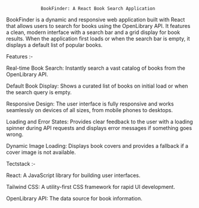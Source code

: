                  BookFinder: A React Book Search Application
                 
BookFinder is a dynamic and responsive web application built with React that allows users to search for books using the OpenLibrary API. It features a clean, modern interface with a search bar and a grid display for book results. When the application first loads or when the search bar is empty, it displays a default list of popular books.

Features :-

Real-time Book Search: Instantly search a vast catalog of books from the OpenLibrary API.

Default Book Display: Shows a curated list of books on initial load or when the search query is empty.

Responsive Design: The user interface is fully responsive and works seamlessly on devices of all sizes, from mobile phones to desktops.

Loading and Error States: Provides clear feedback to the user with a loading spinner during API requests and displays error messages if something goes wrong.

Dynamic Image Loading: Displays book covers and provides a fallback if a cover image is not available.

Tectstack :-

React: A JavaScript library for building user interfaces.

Tailwind CSS: A utility-first CSS framework for rapid UI development.

OpenLibrary API: The data source for book information.